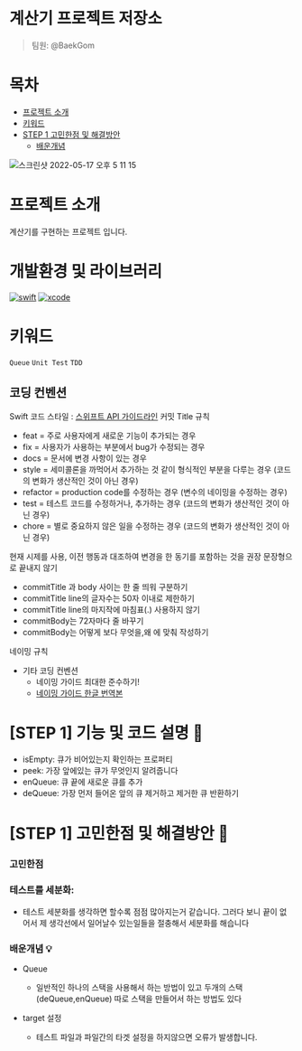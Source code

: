 # 계산기 프로젝트 저장소
> 팀원: @BaekGom

# 목차
* [프로젝트 소개](#프로젝트-소개)
* [키워드](#키워드)
* [STEP 1 고민한점 및 해결방안](#STEP-1-고민한점-및-해결방안-🤔)
    - [배운개념](#배운개념)

![스크린샷 2022-05-17 오후 5 11 15](https://user-images.githubusercontent.com/94192712/168765246-19673337-e6c8-4cd3-8e2d-9ee31277db71.png)
# 프로젝트 소개
계산기를 구현하는 프로젝트 입니다.


# 개발환경 및 라이브러리
[![swift](https://img.shields.io/badge/swift-5.6-orange)]()
[![xcode](https://img.shields.io/badge/Xcode-13.3-blue)]()


# 키워드  
`Queue`
`Unit Test`
`TDD`


## 코딩 컨벤션
Swift 코드 스타일 : [스위프트 API 가이드라인](https://www.swift.org/documentation/api-design-guidelines/)
커밋 Title 규칙

* feat = 주로 사용자에게 새로운 기능이 추가되는 경우
* fix = 사용자가 사용하는 부분에서 bug가 수정되는 경우
* docs = 문서에 변경 사항이 있는 경우
* style = 세미콜론을 까먹어서 추가하는 것 같이 형식적인 부분을 다루는 경우 (코드의 변화가 생산적인 것이 아닌 경우)
* refactor = production code를 수정하는 경우 (변수의 네이밍을 수정하는 경우)
* test = 테스트 코드를 수정하거나, 추가하는 경우 (코드의 변화가 생산적인 것이 아닌 경우)
* chore = 별로 중요하지 않은 일을 수정하는 경우 (코드의 변화가 생산적인 것이 아닌 경우)

현재 시제를 사용, 이전 행동과 대조하여 변경을 한 동기를 포함하는 것을 권장 문장형으로 끝내지 않기
* commitTitle 과 body 사이는 한 줄 띄워 구분하기
* commitTitle line의 글자수는 50자 이내로 제한하기
* commitTitle line의 마지작에 마침표(.) 사용하지 않기
* commitBody는 72자마다 줄 바꾸기
* commitBody는 어떻게 보다 무엇을,왜 에 맞춰 작성하기

네이밍 규칙
* 기타 코딩 컨벤션
    * 네이밍 가이드 최대한 준수하기!
    * [네이밍 가이드 한글 번역본](https://minsone.github.io/swift-internals/api-design-guidelines/)

# [STEP 1] 기능 및 코드 설명 🙂
- isEmpty: 큐가 비어있는지 확인하는 프로퍼티
- peek: 가장 앞에있는 큐가 무엇인지 알려줍니다
- enQueue: 큐 끝에 새로운 큐를 추가
- deQueue: 가장 먼저 들어온 앞의 큐 제거하고 제거한 큐 반환하기

# [STEP 1] 고민한점 및 해결방안 🤔
### 고민한점
### 테스트를 세분화:
- 테스트 세분화를 생각하면 할수록 점점 많아지는거 같습니다. 그러다 보니 끝이 없어서 제 생각선에서 일어날수 있는일들을 절충해서 세분화를 해습니다 

### 배운개념 💡

- Queue 
    * 일반적인 하나의 스택을 사용해서 하는 방법이 있고 두개의 스택(deQueue,enQueue) 따로 스택을 만들어서 하는 방법도 있다

- target 설정
    * 테스트 파일과 파일간의 타겟 설정을 하지않으면 오류가 발생합니다.
